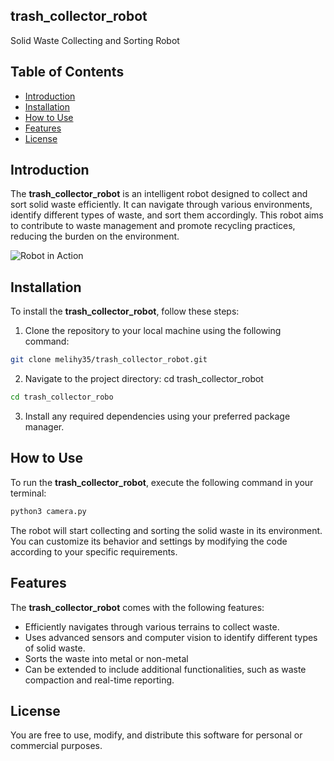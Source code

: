 
## trash_collector_robot
Solid Waste Collecting and Sorting Robot

## Table of Contents
- [Introduction](#introduction)
- [Installation](#installation)
- [How to Use](#how-to-use)
- [Features](#features)
- [License](#license)

## Introduction
The **trash_collector_robot** is an intelligent robot designed to collect and sort solid waste efficiently. It can navigate through various environments, identify different types of waste, and sort them accordingly. This robot aims to contribute to waste management and promote recycling practices, reducing the burden on the environment.

![Robot in Action](robot_action.gif)

## Installation
To install the **trash_collector_robot**, follow these steps:

1. Clone the repository to your local machine using the following command:


```bash
git clone melihy35/trash_collector_robot.git
```

2. Navigate to the project directory:
cd trash_collector_robot
```bash
cd trash_collector_robo
```
3. Install any required dependencies using your preferred package manager.

## How to Use
To run the **trash_collector_robot**, execute the following command in your terminal:
```bash
python3 camera.py
```
The robot will start collecting and sorting the solid waste in its environment. You can customize its behavior and settings by modifying the code according to your specific requirements.

## Features
The **trash_collector_robot** comes with the following features:

- Efficiently navigates through various terrains to collect waste.
- Uses advanced sensors and computer vision to identify different types of solid waste.
- Sorts the waste into metal or non-metal
- Can be extended to include additional functionalities, such as waste compaction and real-time reporting.

## License
You are free to use, modify, and distribute this software for personal or commercial purposes.

